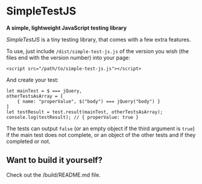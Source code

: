 # SimpleTestJS
**A simple, lightweight JavaScript testing library**

*SimpleTestJS* is a tiny testing library, that comes with a few extra features.

To use, just include `/dist/simple-test-js.js` of the version you wish (the files end with the version number) into your page:

    <script src="/path/to/simple-test-js.js"></script>

And create your test:

    let mainTest = $ === jQuery,
	otherTestsAsArray = [
	    { name: "properValue", $("body") === jQuery("body") }
	]
    let testResult = test.result(mainTest, otherTestsAsArray);
    console.log(testResult); // { properValue: true }

The tests can output `false` (or an empty object if the third argument is `true`) if the main test does not complete, or an object of the other tests and if they completed or not.

## Want to build it yourself?
Check out the /build/README.md file.
